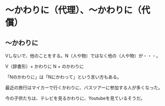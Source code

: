 # 〜かわりに（代理）、〜かわりに（代償）

## 〜かわりに
Vしないで、他のことをする。N（人や物）ではなく他の（人や物）が・・・。

V（辞書形）+ かわりに N + のかわりに

「Nのかわりに」は「Nにかわって」という言い方もある。

最近の旅行はマイカーで行くかわりに、バスツアーに参加する人が多くなった。

今の子供たちは、テレビを見るかわりに、Youtubeを見ているそうだ。

